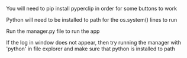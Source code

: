 You will need to pip install pyperclip in order for some buttons to work

Python will need to be installed to path for the os.system() lines to run

Run the manager.py file to run the app

If the log in window does not appear, then try running the manager with 'python' in file explorer and make sure that python is installed to path
